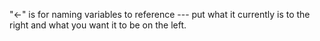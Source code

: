 "<-" is for naming variables to reference --- put what it currently is to the right and what you want it to be on the left.
